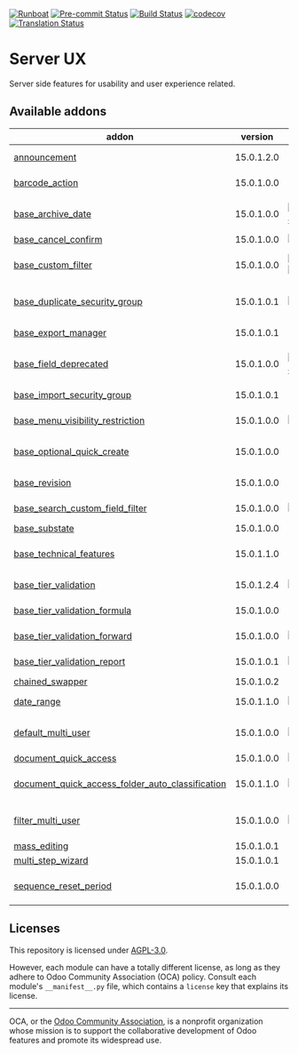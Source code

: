 
[![Runboat](https://img.shields.io/badge/runboat-Try%20me-875A7B.png)](https://runboat.odoo-community.org/builds?repo=OCA/server-ux&target_branch=15.0)
[![Pre-commit Status](https://github.com/OCA/server-ux/actions/workflows/pre-commit.yml/badge.svg?branch=15.0)](https://github.com/OCA/server-ux/actions/workflows/pre-commit.yml?query=branch%3A15.0)
[![Build Status](https://github.com/OCA/server-ux/actions/workflows/test.yml/badge.svg?branch=15.0)](https://github.com/OCA/server-ux/actions/workflows/test.yml?query=branch%3A15.0)
[![codecov](https://codecov.io/gh/OCA/server-ux/branch/15.0/graph/badge.svg)](https://codecov.io/gh/OCA/server-ux)
[![Translation Status](https://translation.odoo-community.org/widgets/server-ux-15-0/-/svg-badge.svg)](https://translation.odoo-community.org/engage/server-ux-15-0/?utm_source=widget)

<!-- /!\ do not modify above this line -->

# Server UX

Server side features for usability and user experience related.

<!-- /!\ do not modify below this line -->

<!-- prettier-ignore-start -->

[//]: # (addons)

Available addons
----------------
addon | version | maintainers | summary
--- | --- | --- | ---
[announcement](announcement/) | 15.0.1.2.0 |  | Notify internal users about relevant organization stuff
[barcode_action](barcode_action/) | 15.0.1.0.0 |  | Allows to use barcodes as a launcher
[base_archive_date](base_archive_date/) | 15.0.1.0.0 | [![GuillemCForgeFlow](https://github.com/GuillemCForgeFlow.png?size=30px)](https://github.com/GuillemCForgeFlow) | Adds an archive timestamp and user doing the archiving to all models.
[base_cancel_confirm](base_cancel_confirm/) | 15.0.1.0.0 | [![kittiu](https://github.com/kittiu.png?size=30px)](https://github.com/kittiu) | Base Cancel Confirm
[base_custom_filter](base_custom_filter/) | 15.0.1.0.0 | [![AshishHirapara](https://github.com/AshishHirapara.png?size=30px)](https://github.com/AshishHirapara) [![ForgeFlow](https://github.com/ForgeFlow.png?size=30px)](https://github.com/ForgeFlow) | Add custom filters in standard filters and group by dropdowns
[base_duplicate_security_group](base_duplicate_security_group/) | 15.0.1.0.1 | [![chienandalu](https://github.com/chienandalu.png?size=30px)](https://github.com/chienandalu) | Adds a security group to restrict which users can copy records
[base_export_manager](base_export_manager/) | 15.0.1.0.1 |  | Manage model export profiles
[base_field_deprecated](base_field_deprecated/) | 15.0.1.0.0 | [![GuillemCForgeFlow](https://github.com/GuillemCForgeFlow.png?size=30px)](https://github.com/GuillemCForgeFlow) | Adds the deprecated attribute to the Odoo field model.
[base_import_security_group](base_import_security_group/) | 15.0.1.0.1 |  | Group-based permissions for importing CSV files
[base_menu_visibility_restriction](base_menu_visibility_restriction/) | 15.0.1.0.0 | [![victoralmau](https://github.com/victoralmau.png?size=30px)](https://github.com/victoralmau) | Restrict (with groups) menu visibilty
[base_optional_quick_create](base_optional_quick_create/) | 15.0.1.0.0 |  | Avoid "quick create" on m2o fields, on a "by model" basis
[base_revision](base_revision/) | 15.0.1.0.0 |  | Keep track of revised document
[base_search_custom_field_filter](base_search_custom_field_filter/) | 15.0.1.0.0 | [![pedrobaeza](https://github.com/pedrobaeza.png?size=30px)](https://github.com/pedrobaeza) | Add custom filters for fields via UI
[base_substate](base_substate/) | 15.0.1.0.0 |  | Base Sub State
[base_technical_features](base_technical_features/) | 15.0.1.1.0 |  | Access to technical features without activating debug mode
[base_tier_validation](base_tier_validation/) | 15.0.1.2.4 | [![LoisRForgeFlow](https://github.com/LoisRForgeFlow.png?size=30px)](https://github.com/LoisRForgeFlow) | Implement a validation process based on tiers.
[base_tier_validation_formula](base_tier_validation_formula/) | 15.0.1.0.0 |  | Formulas for Base tier validation
[base_tier_validation_forward](base_tier_validation_forward/) | 15.0.1.0.0 | [![kittiu](https://github.com/kittiu.png?size=30px)](https://github.com/kittiu) | Forward option for base tiers
[base_tier_validation_report](base_tier_validation_report/) | 15.0.1.0.1 | [![kittiu](https://github.com/kittiu.png?size=30px)](https://github.com/kittiu) | Reports related to tier validation
[chained_swapper](chained_swapper/) | 15.0.1.0.2 |  | Chained Swapper
[date_range](date_range/) | 15.0.1.1.0 | [![lmignon](https://github.com/lmignon.png?size=30px)](https://github.com/lmignon) | Manage all kind of date range
[default_multi_user](default_multi_user/) | 15.0.1.0.0 | [![LoisRForgeFlow](https://github.com/LoisRForgeFlow.png?size=30px)](https://github.com/LoisRForgeFlow) | Allows to share user-defined defaults among several users.
[document_quick_access](document_quick_access/) | 15.0.1.0.0 | [![etobella](https://github.com/etobella.png?size=30px)](https://github.com/etobella) | Document quick access
[document_quick_access_folder_auto_classification](document_quick_access_folder_auto_classification/) | 15.0.1.1.0 | [![etobella](https://github.com/etobella.png?size=30px)](https://github.com/etobella) | Auto classification of Documents after reading a QR
[filter_multi_user](filter_multi_user/) | 15.0.1.0.0 | [![LoisRForgeFlow](https://github.com/LoisRForgeFlow.png?size=30px)](https://github.com/LoisRForgeFlow) | Allows to share user-defined filters filters among several users.
[mass_editing](mass_editing/) | 15.0.1.0.1 |  | Mass Editing
[multi_step_wizard](multi_step_wizard/) | 15.0.1.0.1 |  | Multi-Steps Wizards
[sequence_reset_period](sequence_reset_period/) | 15.0.1.0.0 |  | Auto-generate yearly/monthly/weekly/daily sequence period ranges

[//]: # (end addons)

<!-- prettier-ignore-end -->

## Licenses

This repository is licensed under [AGPL-3.0](LICENSE).

However, each module can have a totally different license, as long as they adhere to Odoo Community Association (OCA)
policy. Consult each module's `__manifest__.py` file, which contains a `license` key
that explains its license.

----
OCA, or the [Odoo Community Association](http://odoo-community.org/), is a nonprofit
organization whose mission is to support the collaborative development of Odoo features
and promote its widespread use.
